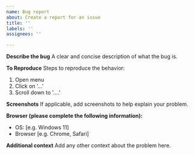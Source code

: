 ```yaml
---
name: Bug report
about: Create a report for an issue
title: ''
labels: ''
assignees: ''

---
```


**Describe the bug**
A clear and concise description of what the bug is.

**To Reproduce**
Steps to reproduce the behavior:
1. Open menu
2. Click on '...'
3. Scroll down to '....'

**Screenshots**
If applicable, add screenshots to help explain your problem.

**Browser (please complete the following information):**
- OS: [e.g. Windows 11]
- Browser [e.g. Chrome, Safari]

**Additional context**
Add any other context about the problem here.